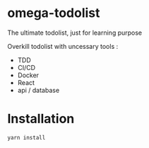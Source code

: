 # omega-todolist

The ultimate todolist, just for learning purpose

Overkill todolist with uncessary tools :

- TDD
- CI/CD
- Docker
- React
- api / database

# Installation

`yarn install`
